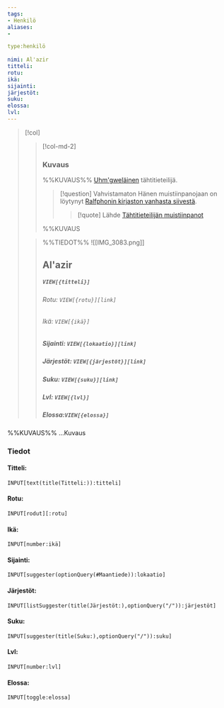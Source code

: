 ```yaml
---
tags:
- Henkilö
aliases:
- 

type:henkilö
 
nimi: Al'azir
titteli:
rotu: 
ikä: 
sijainti: 
järjestöt: 
suku:
elossa: 
lvl: 
---
```

>[!col]
>>[!col-md-2]
>>### Kuvaus
>>%%KUVAUS%%
>>[Uhm'gweläinen](Ûhm-gwe.md) tähtitieteilijä. 
>>
>>
>>>[!question] Vahvistamaton 
>>>Hänen muistiinpanojaan on löytynyt [Ralfphonin kirjaston vanhasta siivestä](Ralfonin%20kirjasto.md).
>>>>[!quote] Lähde
>>>>[Tähtitieteilijän muistiinpanot](Tähtitieteilijän%20muistiinpanot.md)
>>>>
>>%%KUVAUS
> 
>>%%TIEDOT%%
>>![[IMG_3083.png]]
>> ## Al'azir
>>##### *`VIEW[{titteli}]`*
>>###### Rotu: `VIEW[{rotu}][link]`
>>###### Ikä: `VIEW[{ikä}]`
>>##### Sijainti: `VIEW[{lokaatio}][link]`
>>##### Järjestöt: `VIEW[{järjestöt}][link]`
>>##### Suku: `VIEW[{suku}][link]`
>>##### Lvl: `VIEW[{lvl}]`
>>##### Elossa:`VIEW[{elossa}]`

%%KUVAUS%%
...Kuvaus


### Tiedot
#### Titteli: 
`INPUT[text(title(Titteli:)):titteli]`
#### Rotu:
`INPUT[rodut][:rotu]`
#### Ikä:
`INPUT[number:ikä]`
#### Sijainti:
`INPUT[suggester(optionQuery(#Maantiede)):lokaatio]`
#### Järjestöt:
```meta-bind
INPUT[listSuggester(title(Järjestöt:),optionQuery("/")):järjestöt]
```
#### Suku:
`INPUT[suggester(title(Suku:),optionQuery("/")):suku]`
#### Lvl:
`INPUT[number:lvl]`
#### Elossa:
`INPUT[toggle:elossa]`







